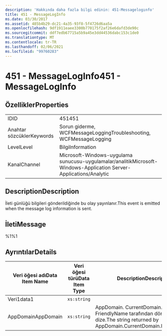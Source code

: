 ```yaml
---
description: 'Hakkında daha fazla bilgi edinin: 451-Messagelogınfo'
title: 451 - MessageLogInfo
ms.date: 03/30/2017
ms.assetid: 485b4b29-dc21-4a35-93f8-5f4726d6aa5a
ms.openlocfilehash: 9df1911eaee3300b770175f2af26e6dafd3de90c
ms.sourcegitcommit: ddf7edb67715a5b9a45e3dd44536dabc153c1de0
ms.translationtype: MT
ms.contentlocale: tr-TR
ms.lasthandoff: 02/06/2021
ms.locfileid: "99760283"
---
```

# <a name="451---messageloginfo"></a><span data-ttu-id="5a170-103">451 - MessageLogInfo</span><span class="sxs-lookup"><span data-stu-id="5a170-103">451 - MessageLogInfo</span></span>

## <a name="properties"></a><span data-ttu-id="5a170-104">Özellikler</span><span class="sxs-lookup"><span data-stu-id="5a170-104">Properties</span></span>  
  
|||  
|-|-|  
|<span data-ttu-id="5a170-105">ID</span><span class="sxs-lookup"><span data-stu-id="5a170-105">ID</span></span>|<span data-ttu-id="5a170-106">451</span><span class="sxs-lookup"><span data-stu-id="5a170-106">451</span></span>|  
|<span data-ttu-id="5a170-107">Anahtar sözcükler</span><span class="sxs-lookup"><span data-stu-id="5a170-107">Keywords</span></span>|<span data-ttu-id="5a170-108">Sorun giderme, WCFMessageLogging</span><span class="sxs-lookup"><span data-stu-id="5a170-108">Troubleshooting, WCFMessageLogging</span></span>|  
|<span data-ttu-id="5a170-109">Level</span><span class="sxs-lookup"><span data-stu-id="5a170-109">Level</span></span>|<span data-ttu-id="5a170-110">Bilgi</span><span class="sxs-lookup"><span data-stu-id="5a170-110">Information</span></span>|  
|<span data-ttu-id="5a170-111">Kanal</span><span class="sxs-lookup"><span data-stu-id="5a170-111">Channel</span></span>|<span data-ttu-id="5a170-112">Microsoft-Windows-uygulama sunucusu-uygulamalar/analitik</span><span class="sxs-lookup"><span data-stu-id="5a170-112">Microsoft-Windows-Application Server-Applications/Analytic</span></span>|  
  
## <a name="description"></a><span data-ttu-id="5a170-113">Description</span><span class="sxs-lookup"><span data-stu-id="5a170-113">Description</span></span>  

 <span data-ttu-id="5a170-114">İleti günlüğü bilgileri gönderildiğinde bu olay yayınlanır.</span><span class="sxs-lookup"><span data-stu-id="5a170-114">This event is emitted when the message log information is sent.</span></span>  
  
## <a name="message"></a><span data-ttu-id="5a170-115">İleti</span><span class="sxs-lookup"><span data-stu-id="5a170-115">Message</span></span>  

 <span data-ttu-id="5a170-116">%1</span><span class="sxs-lookup"><span data-stu-id="5a170-116">%1</span></span>  
  
## <a name="details"></a><span data-ttu-id="5a170-117">Ayrıntılar</span><span class="sxs-lookup"><span data-stu-id="5a170-117">Details</span></span>  
  
|<span data-ttu-id="5a170-118">Veri öğesi adı</span><span class="sxs-lookup"><span data-stu-id="5a170-118">Data Item Name</span></span>|<span data-ttu-id="5a170-119">Veri öğesi türü</span><span class="sxs-lookup"><span data-stu-id="5a170-119">Data Item Type</span></span>|<span data-ttu-id="5a170-120">Description</span><span class="sxs-lookup"><span data-stu-id="5a170-120">Description</span></span>|  
|--------------------|--------------------|-----------------|  
|<span data-ttu-id="5a170-121">Veri1</span><span class="sxs-lookup"><span data-stu-id="5a170-121">data1</span></span>|`xs:string`||  
|<span data-ttu-id="5a170-122">AppDomain</span><span class="sxs-lookup"><span data-stu-id="5a170-122">AppDomain</span></span>|`xs:string`|<span data-ttu-id="5a170-123">AppDomain. CurrentDomain. FriendlyName tarafından döndürülen dize.</span><span class="sxs-lookup"><span data-stu-id="5a170-123">The string returned by AppDomain.CurrentDomain.FriendlyName.</span></span>|

